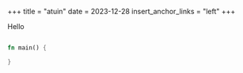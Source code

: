 +++
title = "atuin"
date = 2023-12-28
insert_anchor_links = "left"
+++


Hello

```rust

fn main() {

}
```